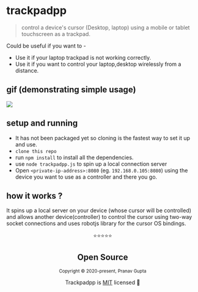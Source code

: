 # trackpadpp    

> control a device's cursor (Desktop, laptop) using a mobile or tablet touchscreen as a trackpad.

Could be useful if you want to - 
- Use it if your laptop trackpad is not working correctly.
- Use it if you want to control your laptop,desktop wirelessly from a distance.

## gif (demonstrating simple usage)

![](https://github.com/pg07codes/trackpadpp/blob/master/.github/usage.gif)


## setup and running
- It has not been packaged yet so cloning is the fastest way to set it up and use.
- `clone this repo`
- run `npm install` to install all the dependencies.
- use `node trackpadpp.js` to spin up a local connection server
- Open `<private-ip-address>:8080` (eg. `192.168.0.105:8080`) using the device you want to use as a controller and there you go.
  
  
## how it works ?

It spins up a local server on your device (whose cursor will be controlled) and allows another device(controller) to control the cursor using two-way socket connections and uses robotjs library for the cursor OS bindings.


<p align="center">⭐⭐⭐⭐⭐</p>
<h2 align="center">
  Open Source
</h2>
<p align="center">
  <sub>Copyright © 2020-present, Pranav Gupta</sub>
</p>
<p align="center">Trackpadpp is <a href="https://github.com/pg07codes/trackpadpp/blob/master/license.md">MIT</a> licensed 💖</p>
